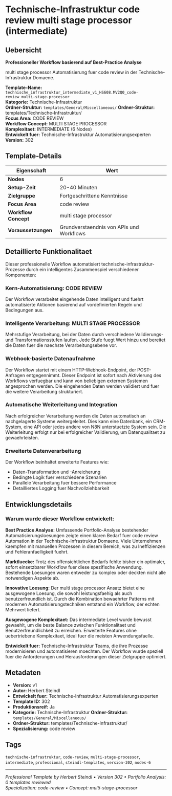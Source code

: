 # Technische-Infrastruktur code review multi stage processor (intermediate)

## Uebersicht

**Professioneller Workflow basierend auf Best-Practice Analyse**

multi stage processor Automatisierung fuer code review in der Technische-Infrastruktur Domaene.

**Template-Name:** `technische_infrastruktur_intermediate_v1_HS608.MV2Q0_code-review_multi-stage-processor`  
**Kategorie:** Technische-Infrastruktur  
**Ordner-Struktur:** `templates/General/Miscellaneous/`
**Ordner-Struktur:** templates/Technische-Infrastruktur/  
**Focus Area:** CODE REVIEW  
**Workflow Concept:** MULTI STAGE PROCESSOR  
**Komplexitaet:** INTERMEDIATE (6 Nodes)  
**Entwickelt fuer:** Technische-Infrastruktur Automatisierungsexperten  
**Version:** 302

## Template-Details

| **Eigenschaft** | **Wert** |
|------------------|----------|
| **Nodes** | 6 |
| **Setup-Zeit** | 20-40 Minuten |
| **Zielgruppe** | Fortgeschrittene Kenntnisse |
| **Focus Area** | code review |
| **Workflow Concept** | multi stage processor |
| **Voraussetzungen** | Grundverstaendnis von APIs und Workflows |

## Detaillierte Funktionalitaet

Dieser professionelle Workflow automatisiert technische-infrastruktur-Prozesse durch ein intelligentes Zusammenspiel verschiedener Komponenten:

### Kern-Automatisierung: CODE REVIEW
Der Workflow verarbeitet eingehende Daten intelligent und fuehrt automatisierte Aktionen basierend auf vordefinierten Regeln und Bedingungen aus.

### Intelligente Verarbeitung: MULTI STAGE PROCESSOR
Mehrstufige Verarbeitung, bei der Daten durch verschiedene Validierungs- und Transformationsstufen laufen. Jede Stufe fuegt Wert hinzu und bereitet die Daten fuer die naechste Verarbeitungsebene vor.

### Webhook-basierte Datenaufnahme
Der Workflow startet mit einem HTTP-Webhook-Endpoint, der POST-Anfragen entgegennimmt. Dieser Endpoint ist sofort nach Aktivierung des Workflows verfuegbar und kann von beliebigen externen Systemen angesprochen werden. Die eingehenden Daten werden validiert und fuer die weitere Verarbeitung strukturiert.

### Automatische Weiterleitung und Integration
Nach erfolgreicher Verarbeitung werden die Daten automatisch an nachgelagerte Systeme weitergeleitet. Dies kann eine Datenbank, ein CRM-System, eine API oder jedes andere von N8N unterstuetzte System sein. Die Weiterleitung erfolgt nur bei erfolgreicher Validierung, um Datenqualitaet zu gewaehrleisten.

### Erweiterte Datenverarbeitung
Der Workflow beinhaltet erweiterte Features wie:
- Daten-Transformation und -Anreicherung
- Bedingte Logik fuer verschiedene Szenarien
- Parallele Verarbeitung fuer bessere Performance
- Detailliertes Logging fuer Nachvollziehbarkeit



## Entwicklungsdetails

### Warum wurde dieser Workflow entwickelt:

**Best Practice Analyse:** Umfassende Portfolio-Analyse bestehender Automatisierungsloesungen zeigte einen klaren Bedarf fuer code review Automation in der Technische-Infrastruktur Domaene. Viele Unternehmen kaempfen mit manuellen Prozessen in diesem Bereich, was zu Ineffizienzen und Fehleranfaelligkeit fuehrt.

**Marktluecke:** Trotz des offensichtlichen Bedarfs fehlte bisher ein optimaler, sofort einsetzbarer Workflow fuer diese spezifische Anwendung. Bestehende Loesungen waren entweder zu komplex oder deckten nicht alle notwendigen Aspekte ab.

**Innovative Loesung:** Der multi stage processor Ansatz bietet eine ausgewogene Loesung, die sowohl leistungsfaehig als auch benutzerfreundlich ist. Durch die Kombination bewaehrter Patterns mit modernen Automatisierungstechniken entstand ein Workflow, der echten Mehrwert liefert.

**Ausgewogene Komplexitaet:** Das intermediate Level wurde bewusst gewaehlt, um die beste Balance zwischen Funktionalitaet und Benutzerfreundlichkeit zu erreichen. Erweiterte Features ohne uebertriebene Komplexitaet, ideal fuer die meisten Anwendungsfaelle.

**Entwickelt fuer:** Technische-Infrastruktur Teams, die ihre Prozesse modernisieren und automatisieren moechten. Der Workflow wurde speziell fuer die Anforderungen und Herausforderungen dieser Zielgruppe optimiert.

## Metadaten

- **Version:** v1
- **Autor:** Herbert Steindl
- **Entwickelt fuer:** Technische-Infrastruktur Automatisierungsexperten
- **Template ID:** 302
- **Produktionsreif:** Ja
- **Kategorie:** Technische-Infrastruktur
**Ordner-Struktur:** `templates/General/Miscellaneous/`
- **Ordner-Struktur:** templates/Technische-Infrastruktur/
- **Spezialisierung:** code review

## Tags

`technische-infrastruktur`, `code-review`, `multi-stage-processor`, `intermediate`, `professional`, `steindl-templates`, `version-302`, `nodes-6`

---

*Professional Template by Herbert Steindl • Version 302 • Portfolio Analysis: 0 templates reviewed*  
*Specialization: code-review • Concept: multi-stage-processor*